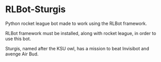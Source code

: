 # RLBot-Sturgis
Python rocket league bot made to work using the RLBot framework.

RLBot framework must be installed, along with rocket league, in order to use this bot. 

Sturgis, named after the KSU owl, has a mission to beat Invisibot and avenge Air Bud. 

